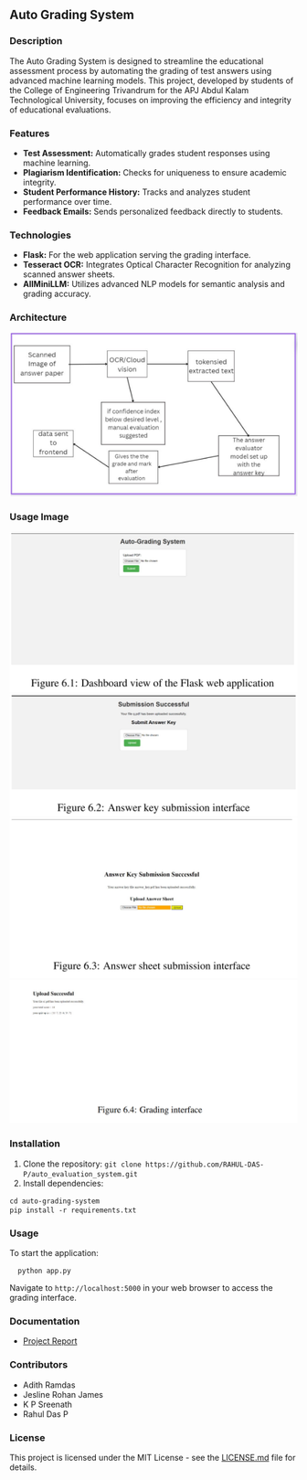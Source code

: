 ## Auto Grading System

### Description
The Auto Grading System is designed to streamline the educational assessment process by automating the grading of test answers using advanced machine learning models. This project, developed by students of the College of Engineering Trivandrum for the APJ Abdul Kalam Technological University, focuses on improving the efficiency and integrity of educational evaluations.

### Features
- **Test Assessment:** Automatically grades student responses using machine learning.
- **Plagiarism Identification:** Checks for uniqueness to ensure academic integrity.
- **Student Performance History:** Tracks and analyzes student performance over time.
- **Feedback Emails:** Sends personalized feedback directly to students.

### Technologies
- **Flask:** For the web application serving the grading interface.
- **Tesseract OCR:** Integrates Optical Character Recognition for analyzing scanned answer sheets.
- **AllMiniLLM:** Utilizes advanced NLP models for semantic analysis and grading accuracy.

### Architecture 
![alt text](https://github.com/RAHUL-DAS-P/auto_evaluation_system/blob/main/Architecture%20Project.png)

### Usage Image
![alt text](https://github.com/RAHUL-DAS-P/auto_evaluation_system/blob/main/Project%201.png)
![alt text](https://github.com/RAHUL-DAS-P/auto_evaluation_system/blob/main/Project%202.png)
![alt text](https://github.com/RAHUL-DAS-P/auto_evaluation_system/blob/main/Project%203.png)
![alt text](https://github.com/RAHUL-DAS-P/auto_evaluation_system/blob/main/Project%204.png)
### Installation

1. Clone the repository:
  ```git clone https://github.com/RAHUL-DAS-P/auto_evaluation_system.git```
2. Install dependencies:
  ```
  cd auto-grading-system
  pip install -r requirements.txt
```

### Usage

To start the application:
```
  python app.py
```
  Navigate to `http://localhost:5000` in your web browser to access the grading interface.

### Documentation

- [Project Report](https://github.com/RAHUL-DAS-P/auto_evaluation_system/blob/main/Project%20Report.pdf)

### Contributors
- Adith Ramdas
- Jesline Rohan James
- K P Sreenath
- Rahul Das P

### License
This project is licensed under the MIT License - see the [LICENSE.md](LICENSE) file for details.

